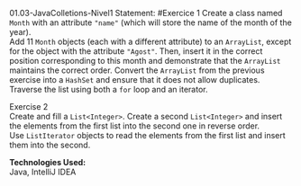  01.03-JavaColletions-Nivel1
Statement: 
#Exercice 1
Create a class named `Month` with an attribute `"name"` (which will store the name of the month of the year).  
Add 11 `Month` objects (each with a different attribute) to an `ArrayList`, except for the object with the attribute `"Agost"`. 
Then, insert it in the correct position corresponding to this month and demonstrate that the `ArrayList` maintains the correct order.
Convert the `ArrayList` from the previous exercise into a `HashSet` and ensure that it does not allow duplicates.  
Traverse the list using both a `for` loop and an iterator.

Exercise 2  
Create and fill a `List<Integer>`.
Create a second `List<Integer>` and insert the elements from the first list into the second one in reverse order.  
Use `ListIterator` objects to read the elements from the first list and insert them into the second.

**Technologies Used:**  
Java, IntelliJ IDEA

